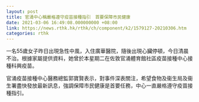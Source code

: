 ```yaml
---
layout: post
title: 官涌中心稱嚴格遵守疫苗接種指引　首要保障市民健康
date: 2021-03-06 16:49:08.000000000 +08:00
link: https://news.rthk.hk/rthk/ch/component/k2/1579127-20210306.htm
categories: rthk
---
```


一名55歲女子昨日出現急性中風，入住廣華醫院，隨後出現心臟停頓，今日清晨不治。根據家屬提供資料，她曾於本星期二在佐敦官涌體育館社區疫苗接種中心接種科興疫苗。

官涌疫苗接種中心醫務總監郭寶賢表示，對事件深表關注，希望食物及衞生局及衞生署盡快發放最新訊息，強調保障市民健康是首要任務，中心一直嚴格遵守疫苗接種指引。
